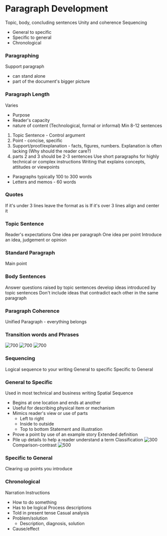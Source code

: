 # Paragraph Development
Topic, body, concluding sentences
Unity and coherence
Sequencing
- General to specific
- Specific to general
- Chronological
### Paragraphing
Support paragraph
- can stand alone
- part of the document's bigger picture
### Paragraph Length
Varies
- Purpose
- Reader's capacity
- nature of content (Technological, formal or informal)
Min 8-12 sentences
1. Topic Sentence - Control argument
2. Point - concise, specific
3. Support/proof/explanation - facts, figures, numbers. Explanation is often lacking (Why should the reader care?)
4. parts 2 and 3 should be 2-3 sentences
Use short paragraphs for highly technical or complex instructions
Writing that explains concepts, attitudes or viewpoints
- Paragraphs typically 100 to 300 words
- Letters and memos - 60 words
### Quotes
If it's under 3 lines leave the format as is
If it's over 3 lines align and center it
### Topic Sentence
Reader's expectations
One idea per paragraph
One idea per point
Introduce an idea, judgement or opinion
### Standard Paragraph
Main point
### Body Sentences
Answer questions raised by topic sentences
develop ideas introduced by topic sentences
Don't include ideas that contradict each other in the same paragraph
### Paragraph Coherence
Unified Paragraph - everything belongs
### Transition words and Phrases
![700](Pasted%20image%2020240122132949.png)
![700](Pasted%20image%2020240122133008.png)
![700](Pasted%20image%2020240122133019.png)
### Sequencing
Logical sequence to your writing
General to specific
Specific to General
### General to Specific
Used in most technical and business writing
Spatial Sequence
- Begins at one location and ends at another
- Useful for describing physical item or mechanism
- Mimics reader's view or use of parts
	- Left to right
	- Inside to outside
	- Top to bottom
Statement and illustration
- Prove a point by use of an example story
Extended definition
- Pile up details to help a reader understand a term
Classification
![300](Pasted%20image%2020240122133730.png)
Comparison-contrast 
![500](Pasted%20image%2020240122133752.png)
### Specific to General
Clearing up points you introduce
### Chronological
Narration
Instructions
- How to do something
- Has to be logical
Process descriptions
- Told in present tense
Casual analysis
- Problem/solution
	- Description, diagnosis, solution
- Cause/effect
